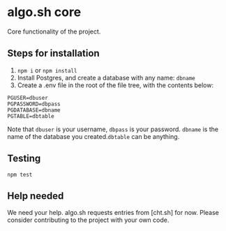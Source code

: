 # algo.sh core

Core functionality of the project.

## Steps for installation

1. `npm i` or `npm install`
2. Install Postgres, and create a database with any name: `dbname`
3. Create a .env file in the root of the file tree, with the contents below:

```
PGUSER=dbuser
PGPASSWORD=dbpass
PGDATABASE=dbname
PGTABLE=dbtable
```

Note that `dbuser` is your username, `dbpass` is your password. `dbname` is the name
of the database you created.`dbtable` can be anything.

## Testing

`npm test`

## Help needed

We need your help. algo.sh requests entries from [cht.sh]
for now. Please consider contributing to the project with your own code.
